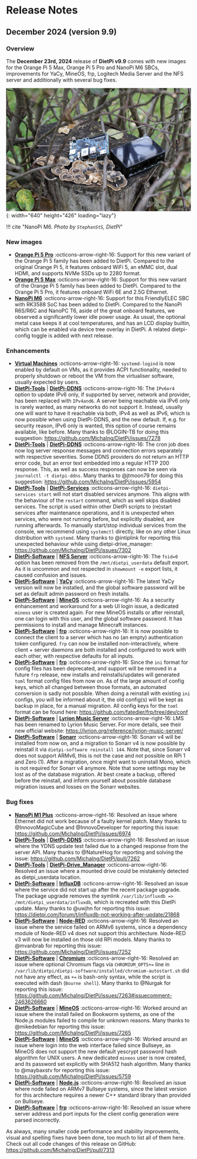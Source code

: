 # Release Notes

## December 2024 (version 9.9)

### Overview

The **December 23rd, 2024** release of **DietPi v9.9** comes with new images for the Orange Pi 5 Max, Orange Pi 5 Pro and NanoPi M6 SBCs, improvements for YaCy, MineOS, frp, Logitech Media Server and the NFS server and additionally with several bug fixes.

![NanoPi M6 board](../assets/images/dietpi-release-v9_09.jpg){: width="640" height="426" loading="lazy"}

!!! cite "NanoPi M6. *Photo by `StephanStS`, DietPi*"

### New images

- [**Orange Pi 5 Pro**](../hardware.md#orange-pi-series) :octicons-arrow-right-16: Support for this new variant of the Orange Pi 5 family has been added to DietPi. Compared to the original Orange Pi 5, it features onboard WiFi 5, an eMMC slot, dual HDMI, and supports NVMe SSDs up to 2280 format.
- [**Orange Pi 5 Max**](../hardware.md#orange-pi-series) :octicons-arrow-right-16: Support for this new variant of the Orange Pi 5 family has been added to DietPi. Compared to the Orange Pi 5 Pro, it features onboard WiFi 6E and 2.5G Ethernet.
- [**NanoPi M6**](../hardware.md#nanopi-series-friendlyelec) :octicons-arrow-right-16: Support for this FriendlyELEC SBC with RK3588 SoC has been added to DietPi. Compared to the NanoPi R6S/R6C and NanoPC T6, aside of the great onboard features, we observed a significantly lower idle power usage. As usual, the optional metal case keeps it at cool temperatures, and has an LCD display builtin, which can be enabled via device tree overlay in DietPi. A related dietpi-config toggle is added with next release.

### Enhancements

- [**Virtual Machines**](../hardware.md#native-pc-virtual-machines) :octicons-arrow-right-16: `systemd-logind` is now enabled by default on VMs, as it provides ACPI functionality, needed to properly shutdown or reboot the VM from the virtualiser software, usually expected by users.
- [**DietPi-Tools**](../dietpi_tools.md) | [**DietPi-DDNS**](../dietpi_tools/software_installation.md#dietpi-ddns) :octicons-arrow-right-16: The `IPv6or4` option to update IPv6 only, if supported by server, network and provider, has been replaced with `IPv4and6`. A server being reachable via IPv6 only is rarely wanted, as many networks do not support it. Instead, usually one will want to have it reachable via both, IPv4 as well as IPv6, which is now possible when using DietPi-DDNS, and the new default. If, e.g. for security reason, IPv6 only is wanted, this option of course remains available, like before. Many thanks to @LOGIN-TB for doing this suggestion: <https://github.com/MichaIng/DietPi/issues/7278>
- [**DietPi-Tools**](../dietpi_tools.md) | [**DietPi-DDNS**](../dietpi_tools/software_installation.md#dietpi-ddns) :octicons-arrow-right-16: The cron job does now log server response messages and connection errors separately with respective severities. Some DDNS providers do not return an HTTP error code, but an error text embedded into a regular HTTP 200 response. This, as well as success responses can now be seen via `journalctl -t dietpi-ddns`. Many thanks to @jtmoon79 for doing this suggestion: <https://github.com/MichaIng/DietPi/issues/5954>
- [**DietPi-Tools**](../dietpi_tools.md) | [**DietPi-Services**](../dietpi_tools/system_configuration.md#dietpi-services) :octicons-arrow-right-16: `dietpi-services start` will not start disabled services anymore. This aligns with the behaviour of the `restart` command, which as well skips disabled services. The script is used within other DietPi scripts to (re)start services after maintenance operations, and it is unexpected when services, who were not running before, but explicitly disabled, are running afterwards. To manually start/stop individual services from the console, we recommend using `systemctl` directly, like on any other Linux distribution with `systemd`. Many thanks to @intiplink for reporting this unexpected behaviour while using dietpi-drive_manager: <https://github.com/MichaIng/DietPi/issues/7302>
- [**DietPi-Software**](../dietpi_tools/software_installation.md#dietpi-software) | [**NFS Server**](../software/file_servers.md#nfs) :octicons-arrow-right-16: The `fsid=0` option has been removed from the `/mnt/dietpi_userdata` default export. As it is uncommon and not respected in `showmount -e` export lists, it caused confusion and issues.
- [**DietPi-Software**](../dietpi_tools/software_installation.md#dietpi-software) | [**YaCy**](../software/distributed_projects.md#yacy) :octicons-arrow-right-16: The latest YaCy version will now be installed, and the global software password will be set as default admin password on fresh installs.
- [**DietPi-Software**](../dietpi_tools/software_installation.md#dietpi-software) | [**MineOS**](../software/gaming.md#mineos) :octicons-arrow-right-16: As a security enhancement and workaround for a web UI login issue, a dedicated `mineos` user is created again. For new MineOS installs or after reinstall, one can login with this user, and the global software password. It has permissions to install and manage Minecraft instances.
- [**DietPi-Software**](../dietpi_tools/software_installation.md#dietpi-software) | [**frp**](../software/advanced_networking.md#frp) :octicons-arrow-right-16: It is now possible to connect the client to a server which has no (an empty) authentication token configured. `frp` can now be installed non-interactively, where client + server daemons are both installed and configured to work with each other, with respective defaults for all inputs.
- [**DietPi-Software**](../dietpi_tools/software_installation.md#dietpi-software) | [**frp**](../software/advanced_networking.md#frp) :octicons-arrow-right-16: Since the `ini` format for config files has been deprecated, and support will be removed in a future `frp` release, new installs and reinstalls/updates will generated `toml` format config files from now on. As of the large amount of config keys, which all changed between those formats, an automated conversion is sadly not possible. When doing a reinstall with existing `ini` configs, you will be informed about it, the old config(s) will be kept as backup in place, for a manual migration. All config keys for the `toml` format can be found here: <https://github.com/fatedier/frp/tree/dev/conf>
- [**DietPi-Software**](../dietpi_tools/software_installation.md#dietpi-software) | [**Lyrion Music Server**](../software/media.md#lyrion-music-server) :octicons-arrow-right-16: LMS has been renamed to Lyrion Music Server. For more details, see their new official website: <https://lyrion.org/reference/lyrion-music-server/>
- [**DietPi-Software**](../dietpi_tools/software_installation.md#dietpi-software) | [**Sonarr**](../software/bittorrent.md#sonarr) :octicons-arrow-right-16: Sonarr v4 will be installed from now on, and a migration to Sonarr v4 is now possible by reinstall it via `dietpi-software reinstall 144`. Note that, since Sonarr v4 does not support ARMv6, this is not the case and not possible on RPi 1 and Zero (1). After a migration, once might want to uninstall Mono, which is not required for Sonarr v4 anymore. Note that some settings may be lost as of the database migration. At best create a backup, offered before the reinstall, and inform yourself about possible database migration issues and losses on the Sonarr websites.

### Bug fixes

- [**NanoPi M1 Plus**](../hardware.md#nanopi-series-friendlyelec) :octicons-arrow-right-16: Resolved an issue where Ethernet did not work because of a faulty kernel patch. Many thanks to @InnovoMagicCube and @InnovoDeveloper for reporting this issue: <https://github.com/MichaIng/DietPi/issues/6974>
- [**DietPi-Tools**](../dietpi_tools.md) | [**DietPi-DDNS**](../dietpi_tools/software_installation.md#dietpi-ddns) :octicons-arrow-right-16: Resolved an issue where the YDNS update test failed due to a changed response from the server API. Many thanks to @NatureHog for reporting and solving the issue: <https://github.com/MichaIng/DietPi/pull/7262>
- [**DietPi-Tools**](../dietpi_tools.md) | [**DietPi-Drive_Manager**](../dietpi_tools/system_configuration.md#dietpi-drive-manager) :octicons-arrow-right-16: Resolved an issue where a mounted drive could be mistakenly detected as dietpi_userdata location.
- [**DietPi-Software**](../dietpi_tools/software_installation.md#dietpi-software) | [**InfluxDB**](../software/databases.md#influxdb) :octicons-arrow-right-16: Resolved an issue where the service did not start up after the recent package upgrade. The package upgrade removes the symlink `/var/lib/influxdb => /mnt/dietpi_userdata/influxdb`, which is recreated with this DietPi update. Many thanks to @uwjhn for reporting this issue: <https://dietpi.com/forum/t/influxdb-not-working-after-update/21868>
- [**DietPi-Software**](../dietpi_tools/software_installation.md#dietpi-software) | [**Node-RED**](../software/hardware_projects.md#node-red) :octicons-arrow-right-16: Resolved an issue where the service failed on ARMv6 systems, since a dependency module of Node-RED v4 does not support this architecture. Node-RED v3 will now be installed on those old RPi models. Many thanks to @mvanbrab for reporting this issue: <https://github.com/MichaIng/DietPi/issues/7252>
- [**DietPi-Software**](../dietpi_tools/software_installation.md#dietpi-software) | [**Chromium**](../software/desktop.md#chromium) :octicons-arrow-right-16: Resolved an issue where optional Chromium flags via `CHROMIUM_OPTS+=` line in `/var/lib/dietpi/dietpi-software/installed/chromium-autostart.sh` did not have any effect, as `+=` is bash-only syntax, while the script is executed with dash (`Bourne shell`). Many thanks to @Nurgak for reporting this issue: <https://github.com/MichaIng/DietPi/issues/7263#issuecomment-2463626660>
- [**DietPi-Software**](../dietpi_tools/software_installation.md#dietpi-software) | [**MineOS**](../software/gaming.md#mineos) :octicons-arrow-right-16: Worked around an issue where the install failed on Bookworm systems, as one of the Node.js modules failed to compile for unknown reasons. Many thanks to @mikedebian for reporting this issue: <https://github.com/MichaIng/DietPi/issues/7265>
- [**DietPi-Software**](../dietpi_tools/software_installation.md#dietpi-software) | [**MineOS**](../software/gaming.md#mineos) :octicons-arrow-right-16: Worked around an issue where login into the web interface failed since Bullseye, as MineOS does not support the new default yescrypt password hash algorithm for UNIX users. A new dedicated `mineos` user is now created, and its password set explicitly with SHA512 hash algorithm. Many thanks to @maybaxstv for reporting this issue: <https://github.com/MichaIng/DietPi/issues/5759>
- [**DietPi-Software**](../dietpi_tools/software_installation.md#dietpi-software) | [**Node.js**](../software/webserver_stack.md#nodejs) :octicons-arrow-right-16: Resolved an issue where node failed on ARMv7 Bullseye systems, since the latest version for this architecture requires a newer C++ standard library than provided on Bullseye.
- [**DietPi-Software**](../dietpi_tools/software_installation.md#dietpi-software) | [**frp**](../software/advanced_networking.md#frp) :octicons-arrow-right-16: Resolved an issue where server address and port inputs for the client config generation were parsed incorrectly.

As always, many smaller code performance and stability improvements, visual and spelling fixes have been done, too much to list all of them here. Check out all code changes of this release on GitHub: <https://github.com/MichaIng/DietPi/pull/7313>
